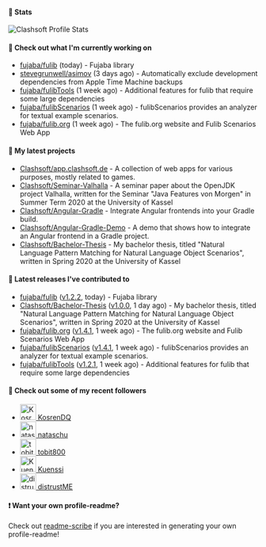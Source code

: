 #### 🔅 Stats

![Clashsoft Profile Stats](https://github-readme-stats.vercel.app/api?username=Clashsoft&show_icons=true&theme=dark&count_private=true&icon_color=0075ff)

#### 👷 Check out what I'm currently working on

- [fujaba/fulib](https://github.com/fujaba/fulib) (today) - Fujaba library
- [stevegrunwell/asimov](https://github.com/stevegrunwell/asimov) (3 days ago) - Automatically exclude development dependencies from Apple Time Machine backups
- [fujaba/fulibTools](https://github.com/fujaba/fulibTools) (1 week ago) - Additional features for fulib that require some large dependencies
- [fujaba/fulibScenarios](https://github.com/fujaba/fulibScenarios) (1 week ago) - fulibScenarios provides an analyzer for textual example scenarios. 
- [fujaba/fulib.org](https://github.com/fujaba/fulib.org) (1 week ago) - The fulib.org website and Fulib Scenarios Web App

#### 🌱 My latest projects

- [Clashsoft/app.clashsoft.de](https://github.com/Clashsoft/app.clashsoft.de) - A collection of web apps for various purposes, mostly related to games.
- [Clashsoft/Seminar-Valhalla](https://github.com/Clashsoft/Seminar-Valhalla) - A seminar paper about the OpenJDK project Valhalla, written for the Seminar &#34;Java Features von Morgen&#34; in Summer Term 2020 at the University of Kassel
- [Clashsoft/Angular-Gradle](https://github.com/Clashsoft/Angular-Gradle) - Integrate Angular frontends into your Gradle build.
- [Clashsoft/Angular-Gradle-Demo](https://github.com/Clashsoft/Angular-Gradle-Demo) - A demo that shows how to integrate an Angular frontend in a Gradle project.
- [Clashsoft/Bachelor-Thesis](https://github.com/Clashsoft/Bachelor-Thesis) - My bachelor thesis, titled &#34;Natural Language Pattern Matching for Natural Language Object Scenarios&#34;, written in Spring 2020 at the University of Kassel

#### 🔭 Latest releases I've contributed to

- [fujaba/fulib](https://github.com/fujaba/fulib) ([v1.2.2](https://github.com/fujaba/fulib/releases/tag/v1.2.2), today) - Fujaba library
- [Clashsoft/Bachelor-Thesis](https://github.com/Clashsoft/Bachelor-Thesis) ([v1.0.0](https://github.com/Clashsoft/Bachelor-Thesis/releases/tag/v1.0.0), 1 day ago) - My bachelor thesis, titled &#34;Natural Language Pattern Matching for Natural Language Object Scenarios&#34;, written in Spring 2020 at the University of Kassel
- [fujaba/fulib.org](https://github.com/fujaba/fulib.org) ([v1.4.1](https://github.com/fujaba/fulib.org/releases/tag/v1.4.1), 1 week ago) - The fulib.org website and Fulib Scenarios Web App
- [fujaba/fulibScenarios](https://github.com/fujaba/fulibScenarios) ([v1.4.1](https://github.com/fujaba/fulibScenarios/releases/tag/v1.4.1), 1 week ago) - fulibScenarios provides an analyzer for textual example scenarios. 
- [fujaba/fulibTools](https://github.com/fujaba/fulibTools) ([v1.2.1](https://github.com/fujaba/fulibTools/releases/tag/v1.2.1), 1 week ago) - Additional features for fulib that require some large dependencies

#### 👯 Check out some of my recent followers

- [<img src="https://github.com/KosrenDQ.png?size=128" alt="KosrenDQ Profile Avatar" width="32"> KosrenDQ](https://github.com/KosrenDQ)
- [<img src="https://github.com/nataschu.png?size=128" alt="nataschu Profile Avatar" width="32"> nataschu](https://github.com/nataschu)
- [<img src="https://github.com/tobit800.png?size=128" alt="tobit800 Profile Avatar" width="32"> tobit800](https://github.com/tobit800)
- [<img src="https://github.com/Kuenssi.png?size=128" alt="Kuenssi Profile Avatar" width="32"> Kuenssi](https://github.com/Kuenssi)
- [<img src="https://github.com/distrustME.png?size=128" alt="distrustME Profile Avatar" width="32"> distrustME](https://github.com/distrustME)

#### ❗ Want your own profile-readme?
Check out [readme-scribe](https://github.com/muesli/readme-scribe) if you are interested in generating your own profile-readme!
